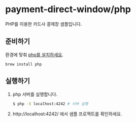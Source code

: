 # payment-direct-window/php

PHP를 이용한 카드사 결제창 샘플입니다.

## 준비하기

환경에 맞춰 [php를 설치하세요](https://www.php.net/manual/en/install.php).

```
brew install php
```

## 실행하기

1. php 서버를 실행합니다.

   ```sh
   $ php -S localhost:4242 # 서버 실행
   ```

2. http://localhost:4242/ 에서 샘플 프로젝트를 확인하세요.
